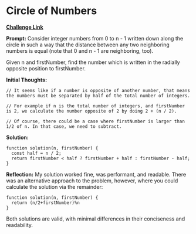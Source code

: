 # Circle of Numbers

[**Challenge Link**](https://app.codesignal.com/arcade/intro/level-7/vExYvcGnFsEYSt8nQ)

**Prompt:** Consider integer numbers from 0 to n - 1 written down along the circle in such a way that the distance between any two neighboring numbers is equal (note that 0 and n - 1 are neighboring, too).

Given n and firstNumber, find the number which is written in the radially opposite position to firstNumber.

**Initial Thoughts:**

```
// It seems like if a number is opposite of another number, that means the numbers must be separated by half of the total number of integers.

// For example if n is the total number of integers, and firstNumber is 2, we calculate the number opposite of 2 by doing 2 + (n / 2).

// Of course, there could be a case where firstNumber is larger than 1/2 of n. In that case, we need to subtract.
```

**Solution:**

```
function solution(n, firstNumber) {
  const half = n / 2;
  return firstNumber < half ? firstNumber + half : firstNumber - half;
}
```

**Reflection:** My solution worked fine, was performant, and readable. There was an alternative approach to the problem, however, where you could calculate the solution via the remainder:

```
function solution(n, firstNumber) {
  return (n/2+firstNumber)%n
}
```

Both solutions are valid, with minimal differences in their conciseness and readability.
